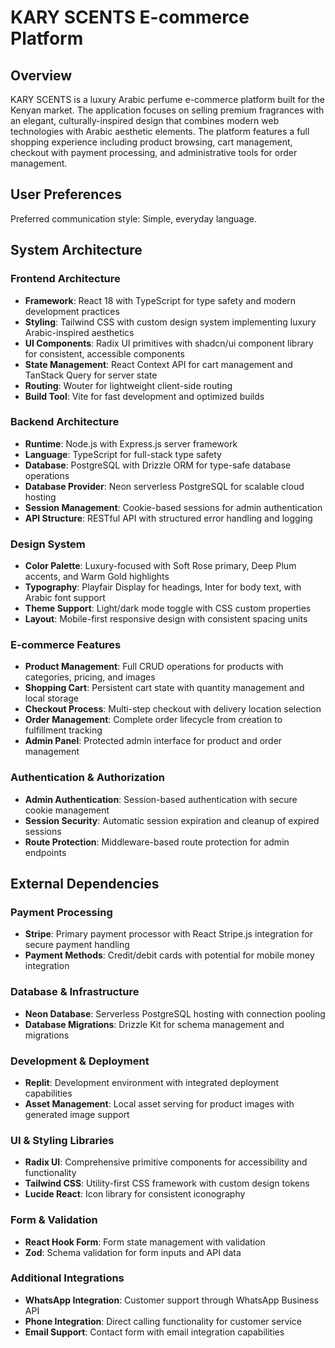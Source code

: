 # KARY SCENTS E-commerce Platform

## Overview

KARY SCENTS is a luxury Arabic perfume e-commerce platform built for the Kenyan market. The application focuses on selling premium fragrances with an elegant, culturally-inspired design that combines modern web technologies with Arabic aesthetic elements. The platform features a full shopping experience including product browsing, cart management, checkout with payment processing, and administrative tools for order management.

## User Preferences

Preferred communication style: Simple, everyday language.

## System Architecture

### Frontend Architecture
- **Framework**: React 18 with TypeScript for type safety and modern development practices
- **Styling**: Tailwind CSS with custom design system implementing luxury Arabic-inspired aesthetics
- **UI Components**: Radix UI primitives with shadcn/ui component library for consistent, accessible components
- **State Management**: React Context API for cart management and TanStack Query for server state
- **Routing**: Wouter for lightweight client-side routing
- **Build Tool**: Vite for fast development and optimized builds

### Backend Architecture
- **Runtime**: Node.js with Express.js server framework
- **Language**: TypeScript for full-stack type safety
- **Database**: PostgreSQL with Drizzle ORM for type-safe database operations
- **Database Provider**: Neon serverless PostgreSQL for scalable cloud hosting
- **Session Management**: Cookie-based sessions for admin authentication
- **API Structure**: RESTful API with structured error handling and logging

### Design System
- **Color Palette**: Luxury-focused with Soft Rose primary, Deep Plum accents, and Warm Gold highlights
- **Typography**: Playfair Display for headings, Inter for body text, with Arabic font support
- **Theme Support**: Light/dark mode toggle with CSS custom properties
- **Layout**: Mobile-first responsive design with consistent spacing units

### E-commerce Features
- **Product Management**: Full CRUD operations for products with categories, pricing, and images
- **Shopping Cart**: Persistent cart state with quantity management and local storage
- **Checkout Process**: Multi-step checkout with delivery location selection
- **Order Management**: Complete order lifecycle from creation to fulfillment tracking
- **Admin Panel**: Protected admin interface for product and order management

### Authentication & Authorization
- **Admin Authentication**: Session-based authentication with secure cookie management
- **Session Security**: Automatic session expiration and cleanup of expired sessions
- **Route Protection**: Middleware-based route protection for admin endpoints

## External Dependencies

### Payment Processing
- **Stripe**: Primary payment processor with React Stripe.js integration for secure payment handling
- **Payment Methods**: Credit/debit cards with potential for mobile money integration

### Database & Infrastructure
- **Neon Database**: Serverless PostgreSQL hosting with connection pooling
- **Database Migrations**: Drizzle Kit for schema management and migrations

### Development & Deployment
- **Replit**: Development environment with integrated deployment capabilities
- **Asset Management**: Local asset serving for product images with generated image support

### UI & Styling Libraries
- **Radix UI**: Comprehensive primitive components for accessibility and functionality
- **Tailwind CSS**: Utility-first CSS framework with custom design tokens
- **Lucide React**: Icon library for consistent iconography

### Form & Validation
- **React Hook Form**: Form state management with validation
- **Zod**: Schema validation for form inputs and API data

### Additional Integrations
- **WhatsApp Integration**: Customer support through WhatsApp Business API
- **Phone Integration**: Direct calling functionality for customer service
- **Email Support**: Contact form with email integration capabilities